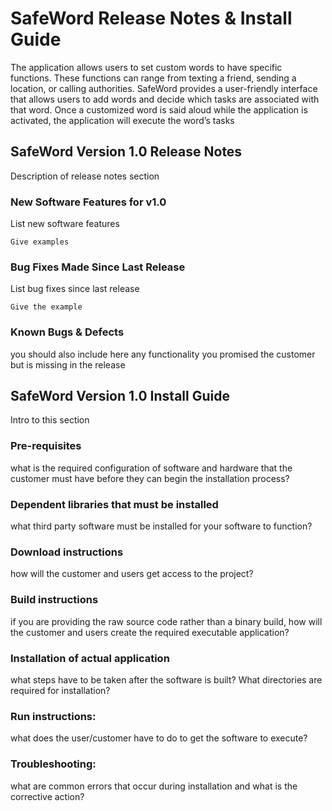 # SafeWord Release Notes & Install Guide

The application allows users to set custom words to have specific functions. These functions can range from texting a friend, sending a location, or calling authorities. SafeWord provides a user-friendly interface that allows users to add words and decide which tasks are associated with that word. Once a customized word is said aloud while the application is activated, the application will execute the word’s tasks

## SafeWord Version 1.0 Release Notes

Description of release notes section

### New Software Features for v1.0

List new software features

```
Give examples
```

### Bug Fixes Made Since Last Release

List bug fixes since last release

```
Give the example
```

### Known Bugs & Defects

you should also include here any functionality you
promised the customer but is missing in the release


## SafeWord Version 1.0 Install Guide

Intro to this section

### Pre-requisites

what is the required configuration of software and hardware that
the customer must have before they can begin the installation process?


### Dependent libraries that must be installed

what third party software must be
installed for your software to function?

### Download instructions

how will the customer and users get access to the project?


### Build instructions

if you are providing the raw source code rather
than a binary build, how will the customer and users create the required executable
application?

### Installation of actual application

what steps have to be taken after the software is
built? What directories are required for installation?

### Run instructions:

what does the user/customer have to do to get the software to
execute?

### Troubleshooting:

what are common errors that occur during installation and what
is the corrective action?



